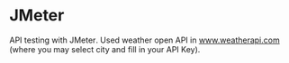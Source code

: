 # JMeter

API testing with JMeter․ Used weather open API in www.weatherapi.com (where you may select city and fill in your API Key).

